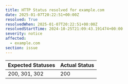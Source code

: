 ```yaml
---
title: HTTP Status resolved for example.com
date: 2025-01-07T20:22:51+00:00Z
resolved: True
resolvedWhen: 2025-01-07T20:22:51+00:00Z
resolvedStartTime: 2024-10-25T21:09:43.191474+00:00
severity: notice
affected:
  - example.com
section: issue
---
```


| Expected Statuses | Actual Status  |
|-------------------|----------------|
| 200, 301, 302 | 200 |
